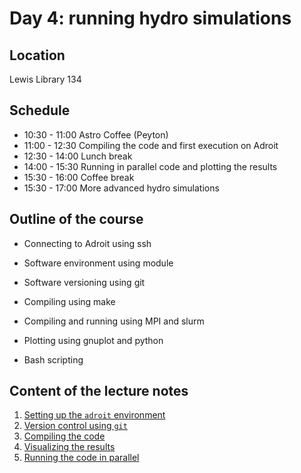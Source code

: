 # Day 4: running hydro simulations

## Location

Lewis Library 134

## Schedule

* 10:30 - 11:00 Astro Coffee (Peyton)
* 11:00 - 12:30 Compiling the code and first execution on Adroit
* 12:30 - 14:00 Lunch break
* 14:00 - 15:30 Running in parallel code and plotting the results
* 15:30 - 16:00 Coffee break
* 15:30 - 17:00 More advanced hydro simulations

## Outline of the course

- Connecting to Adroit using ssh

- Software environment using module

- Software versioning using git

- Compiling using make

- Compiling and running using MPI and slurm

- Plotting using gnuplot and python

- Bash scripting

## Content of the lecture notes

1. [Setting up the `adroit` environment](1-setting-up-adroit.md) 
2. [Version control using `git`](2-getting-the-code-using-git.md)
3. [Compiling the code](3-compiling-the-code.md)
4. [Visualizing the results](4-visualizing-the-results.md)
5. [Running the code in parallel](5-running-simulations-on-multiple-processors.md)

